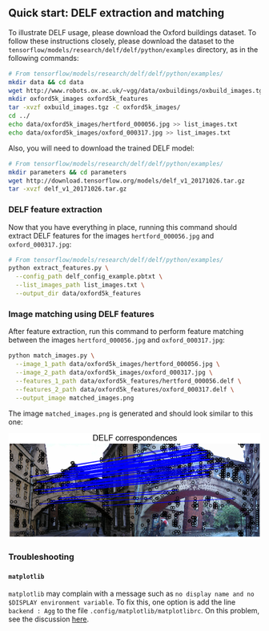 ## Quick start: DELF extraction and matching

To illustrate DELF usage, please download the Oxford buildings dataset. To
follow these instructions closely, please download the dataset to the
`tensorflow/models/research/delf/delf/python/examples` directory, as in the
following commands:

```bash
# From tensorflow/models/research/delf/delf/python/examples/
mkdir data && cd data
wget http://www.robots.ox.ac.uk/~vgg/data/oxbuildings/oxbuild_images.tgz
mkdir oxford5k_images oxford5k_features
tar -xvzf oxbuild_images.tgz -C oxford5k_images/
cd ../
echo data/oxford5k_images/hertford_000056.jpg >> list_images.txt
echo data/oxford5k_images/oxford_000317.jpg >> list_images.txt
```

Also, you will need to download the trained DELF model:

```bash
# From tensorflow/models/research/delf/delf/python/examples/
mkdir parameters && cd parameters
wget http://download.tensorflow.org/models/delf_v1_20171026.tar.gz
tar -xvzf delf_v1_20171026.tar.gz
```

### DELF feature extraction

Now that you have everything in place, running this command should extract DELF
features for the images `hertford_000056.jpg` and `oxford_000317.jpg`:

```bash
# From tensorflow/models/research/delf/delf/python/examples/
python extract_features.py \
  --config_path delf_config_example.pbtxt \
  --list_images_path list_images.txt \
  --output_dir data/oxford5k_features
```

### Image matching using DELF features

After feature extraction, run this command to perform feature matching between
the images `hertford_000056.jpg` and `oxford_000317.jpg`:

```bash
python match_images.py \
  --image_1_path data/oxford5k_images/hertford_000056.jpg \
  --image_2_path data/oxford5k_images/oxford_000317.jpg \
  --features_1_path data/oxford5k_features/hertford_000056.delf \
  --features_2_path data/oxford5k_features/oxford_000317.delf \
  --output_image matched_images.png
```

The image `matched_images.png` is generated and should look similar to this one:

![MatchedImagesExample](delf/python/examples/matched_images_example.png)

### Troubleshooting

#### `matplotlib`

`matplotlib` may complain with a message such as `no display name and no
$DISPLAY environment variable`. To fix this, one option is add the line
`backend : Agg` to the file `.config/matplotlib/matplotlibrc`. On this problem,
see the discussion
[here](https://stackoverflow.com/questions/37604289/tkinter-tclerror-no-display-name-and-no-display-environment-variable).
